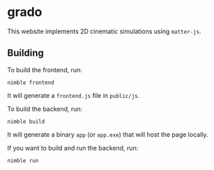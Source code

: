 # grado
This website implements 2D cinematic simulations using `matter-js`.

## Building
To build the frontend, run:
```
nimble frontend
```
It will generate a `frontend.js` file in `public/js`.

To build the backend, run:
```
nimble build
```
It will generate a binary `app` (or `app.exe`) that will host the page locally.

If you want to build and run the backend, run:
```
nimble run
```

